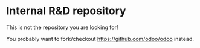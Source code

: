 Internal R&D repository
=======================

This is not the repository you are looking for!

You probably want to fork/checkout https://github.com/odoo/odoo instead.